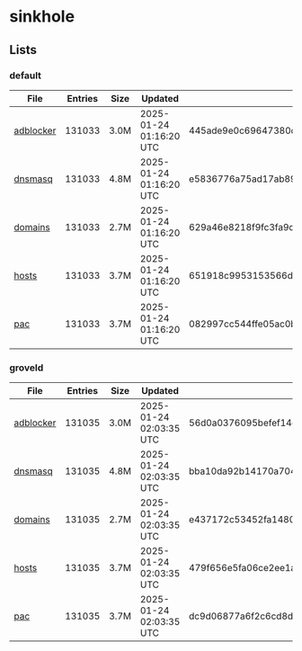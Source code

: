 # sinkhole

## Lists

### default

|File|Entries|Size|Updated|Hash|
|-|-|-|-|-|
|[adblocker](https://raw.githubusercontent.com/groveld/sinkhole/lists/default/adblocker.txt)|131033|3.0M|2025-01-24 01:16:20 UTC|445ade9e0c69647380c1bbb533a3b2e682b42cdc987bc4e9a64c905c92b2d869|
|[dnsmasq](https://raw.githubusercontent.com/groveld/sinkhole/lists/default/dnsmasq.txt)|131033|4.8M|2025-01-24 01:16:20 UTC|e5836776a75ad17ab89a2ada70247304b9f93ad1b3354bcbec9b91c73a9f2275|
|[domains](https://raw.githubusercontent.com/groveld/sinkhole/lists/default/domains.txt)|131033|2.7M|2025-01-24 01:16:20 UTC|629a46e8218f9fc3fa9d9d6eb9acca81bbd8598b0806e52d991f55b208f18d8e|
|[hosts](https://raw.githubusercontent.com/groveld/sinkhole/lists/default/hosts.txt)|131033|3.7M|2025-01-24 01:16:20 UTC|651918c9953153566d088a485fbed202f6f86ea97f0587a1bb7fccf50ea9a30b|
|[pac](https://raw.githubusercontent.com/groveld/sinkhole/lists/default/pac.txt)|131033|3.7M|2025-01-24 01:16:20 UTC|082997cc544ffe05ac0b89242797d7faa09f1d890dc08ee32d6def784221df42|

### groveld

|File|Entries|Size|Updated|Hash|
|-|-|-|-|-|
|[adblocker](https://raw.githubusercontent.com/groveld/sinkhole/lists/groveld/adblocker.txt)|131035|3.0M|2025-01-24 02:03:35 UTC|56d0a0376095befef14ed5cba9e1f91ee2f663a85258ac1bdfa99ef74731b08b|
|[dnsmasq](https://raw.githubusercontent.com/groveld/sinkhole/lists/groveld/dnsmasq.txt)|131035|4.8M|2025-01-24 02:03:35 UTC|bba10da92b14170a704655aaac72af95e271fbfaeef509439134af579c2a2270|
|[domains](https://raw.githubusercontent.com/groveld/sinkhole/lists/groveld/domains.txt)|131035|2.7M|2025-01-24 02:03:35 UTC|e437172c53452fa148054fdb98ce615dd1c6ffad03ad373d64b47ca45e49c2a1|
|[hosts](https://raw.githubusercontent.com/groveld/sinkhole/lists/groveld/hosts.txt)|131035|3.7M|2025-01-24 02:03:35 UTC|479f656e5fa06ce2ee1abf1d06c13bff55745c2049301e8ea95896bb78893a96|
|[pac](https://raw.githubusercontent.com/groveld/sinkhole/lists/groveld/pac.txt)|131035|3.7M|2025-01-24 02:03:35 UTC|dc9d06877a6f2c6cd8dc375f48c33286f7ebd720ab22672d0a98d6a0d5928f8b|
